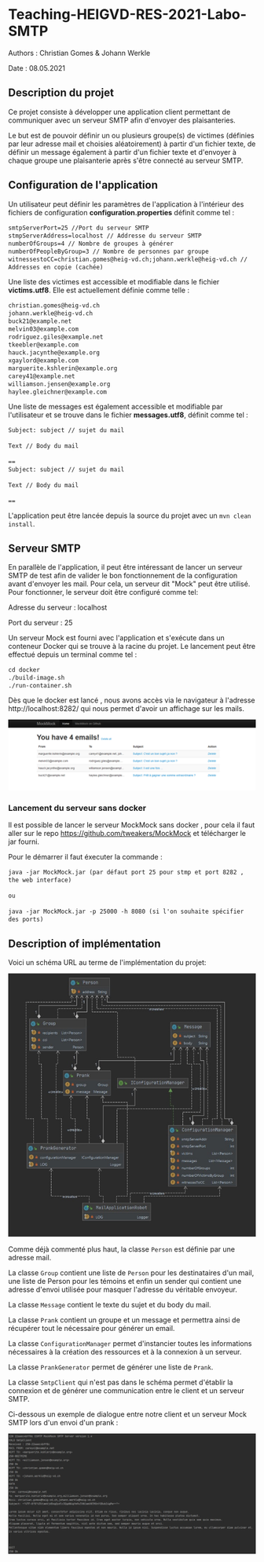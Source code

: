 # Teaching-HEIGVD-RES-2021-Labo-SMTP

Authors : Christian Gomes & Johann Werkle

Date : 08.05.2021

## Description du projet

Ce projet consiste à développer une application client permettant de communiquer avec un serveur SMTP afin d'envoyer des plaisanteries.

Le but est de pouvoir définir un ou plusieurs groupe(s) de victimes (définies par leur adresse mail et choisies aléatoirement) à partir d'un fichier texte, de définir un message également à partir d'un fichier texte et d'envoyer à chaque groupe une plaisanterie après s'être connecté au serveur SMTP.

## Configuration de l'application

Un utilisateur peut définir les paramètres de l'application à l'intérieur des fichiers de configuration **configuration.properties** définit comme tel :

```properties
smtpServerPort=25 //Port du serveur SMTP
stmpServerAddress=localhost	// Addresse du serveur SMTP
numberOfGroups=4 // Nombre de groupes à générer
numberOfPeopleByGroup=3 // Nombre de personnes par groupe
witnessestoCC=christian.gomes@heig-vd.ch;johann.werkle@heig-vd.ch // Addresses en copie (cachée)
```

Une liste des victimes est accessible et modifiable dans le fichier **victims.utf8**. Elle est actuellement définie comme telle : 

```
christian.gomes@heig-vd.ch
johann.werkle@heig-vd.ch
buck21@example.net
melvin03@example.com
rodriguez.giles@example.net
tkeebler@example.com
hauck.jacynthe@example.org
xgaylord@example.com
marguerite.kshlerin@example.org
carey41@example.net
williamson.jensen@example.org
haylee.gleichner@example.com
```

Une liste de messages est également accessible et modifiable par l'utilisateur et se trouve dans le fichier **messages.utf8**, définit comme tel : 

```
Subject: subject // sujet du mail

Text // Body du mail

==
Subject: subject // sujet du mail

Text // Body du mail

==
```



L'application peut être lancée depuis la source du projet avec un `mvn clean install`.

## Serveur SMTP

En parallèle de l'application, il peut être intéressant de lancer un serveur SMTP de test afin de valider le bon fonctionnement de la configuration avant d'envoyer les mail. Pour cela, un serveur dit "Mock" peut être utilisé. Pour fonctionner, le serveur doit être configuré comme tel:

Adresse du serveur : localhost

Port du serveur : 25

Un serveur Mock est fourni avec l'application et s'exécute dans un conteneur Docker qui se trouve à la racine du projet. Le lancement peut être effectué depuis un terminal comme tel : 

```
cd docker
./build-image.sh
./run-container.sh
```

Dès que le docker est lancé , nous avons accès via le navigateur à l'adresse http://localhost:8282/ qui nous permet d'avoir un affichage sur les mails. 

![](images/mockmockexample.PNG)

### Lancement du serveur sans docker

Il est possible de lancer le serveur MockMock sans docker , pour cela il faut aller sur le repo https://github.com/tweakers/MockMock et télécharger le jar fourni. 

Pour le démarrer il faut éxecuter la commande : 

```-
java -jar MockMock.jar (par défaut port 25 pour stmp et port 8282 , the web interface)

ou 

java -jar MockMock.jar -p 25000 -h 8080 (si l'on souhaite spécifier des ports)
```

## Description of implémentation

Voici un schéma URL au terme de l'implémentation du projet: 

![UML](images/UML.jpeg)

Comme déjà commenté plus haut, la classe `Person` est définie par une adresse mail.

La classe `Group` contient une liste de `Person` pour les destinataires d'un mail, une liste de Person pour les témoins et enfin un sender qui contient une adresse d'envoi utilisée pour masquer l'adresse du véritable envoyeur.

La classe `Message` contient le texte du sujet et du body du mail.

La classe `Prank` contient un groupe et un message et permettra ainsi de récupérer tout le nécessaire pour générer un email.

La classe `ConfigurationManager` permet d'instancier toutes les informations nécessaires à la création des ressources et à la connexion à un serveur.

La classe `PrankGenerator` permet de générer une liste de `Prank`.

La classe `SmtpClient` qui n'est pas dans le schéma permet d'établir la connexion et de générer une communication entre le client et un serveur SMTP.



Ci-dessous un exemple de dialogue entre notre client et un serveur Mock SMTP lors d'un envoi d'un prank : 

![dialogues](images/dialogues.jpeg)